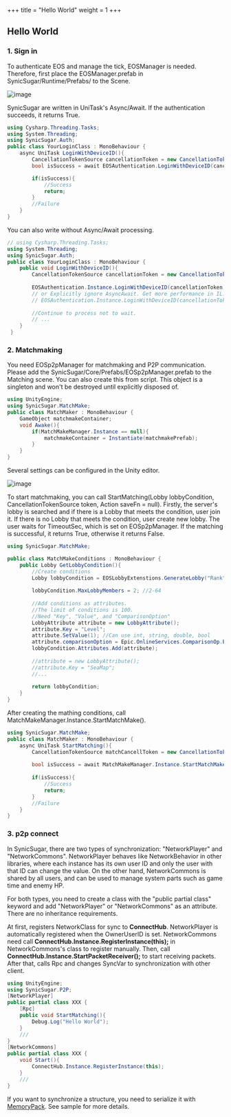 +++
title = "Hello World"
weight = 1
+++
## Hello World

### 1. Sign in

To authenticate EOS and manage the tick, EOSManager is needed. Therefore, first place the EOSManager.prefab in SynicSugar/Runtime/Prefabs/ to the Scene.

![image](https://user-images.githubusercontent.com/50002207/230759934-0d32e507-7194-4783-8b6c-c666d0685b50.png)

SynicSugar are written in UniTask's Async/Await. If the authentication succeeds, it returns True.
```cs
using Cysharp.Threading.Tasks;
using System.Threading;
using SynicSugar.Auth;
public class YourLoginClass : MonoBehaviour {
    async UniTask LoginWithDeviceID(){
        CancellationTokenSource cancellationToken = new CancellationTokenSource();
        bool isSuccess = await EOSAuthentication.LoginWithDeviceID(cancellationToken);

        if(isSuccess){
            //Success
            return;
        }
        //Failure
    }
}
```     
You can also write without Async/Await processing.
```cs
// using Cysharp.Threading.Tasks;
using System.Threading;
using SynicSugar.Auth;
public class YourLoginClass : MonoBehaviour {
    public void LoginWithDeviceID(){
        CancellationTokenSource cancellationToken = new CancellationTokenSource();
        
        EOSAuthentication.Instance.LoginWithDeviceID(cancellationToken);
        // or Explicitly ignore AsyncAwait. Get more performance in IL.
        // EOSAuthentication.Instance.LoginWithDeviceID(cancellationToken).Forget();
        
        //Continue to process not to wait.
        // ...
    }
 }
```      

### 2. Matchmaking

You need EOSp2pManager for matchmaking and P2P communication. Please add the SynicSugar/Core/Prefabs/EOSp2pManager.prefab to the Matching scene. You can also  create this from script. This object is a singleton and won't be destroyed until explicitly disposed of.

```cs
using UnityEngine;
using SynicSugar.MatchMake;
public class MatchMaker : MonoBehaviour {
    GameObject matchmakeContainer;
    void Awake(){
        if(MatchMakeManager.Instance == null){
            matchmakeContainer = Instantiate(matchmakePrefab);
        }
    }
}
```
Several settings can be configured in the Unity editor.

![image](https://user-images.githubusercontent.com/50002207/230761023-3754a4fc-46ae-4d33-8f86-9439ce1846c0.png)

To start matchmaking, you can call StartMatching(Lobby lobbyCondition, CancellationTokenSource token, Action saveFn = null). Firstly, the server's lobby is searched and if there is a Lobby that meets the condition, user join it. If there is no Lobby that meets the condition, user create new lobby. The user waits for TimeoutSec, which is set on EOSp2pManager. If the matching is successful, it returns True, otherwise it returns False.

```cs
using SynicSugar.MatchMake;

public class MatchMakeConditions : MonoBehaviour {
    public Lobby GetLobbyCondition(){
        //Create conditions
        Lobby lobbyCondition = EOSLobbyExtenstions.GenerateLobby("Rank", "ASIA");
        
        lobbyCondition.MaxLobbyMembers = 2; //2-64
        
        //Add conditions as attributes.
        //The limit of conditions is 100.
        //Need "Key", "Value", and "ComparisonOption"
        LobbyAttribute attribute = new LobbyAttribute();
        attribute.Key = "Level";
        attribute.SetValue(1); //Can use int, string, double, bool
        attribute.comparisonOption = Epic.OnlineServices.ComparisonOp.Equal; // https://dev.epicgames.com/docs/en-US/game-services/lobbies#comparison-operators
        lobbyCondition.Attributes.Add(attribute);
        
        //attribute = new LobbyAttribute();
        //attribute.Key = "SeaMap";
        //...
        
        return lobbyCondition;
    }
}
```
After creating the mathing conditions, call MatchMakeManager.Instance.StartMatchMake().

```cs
using SynicSugar.MatchMake;
public class MatchMaker : MonoBehaviour {
    async UniTask StartMatching(){
        CancellationTokenSource matchCancellToken = new CancellationTokenSource();
        
        bool isSuccess = await MatchMakeManager.Instance.StartMatchMake(matchConditions.GetLobbyCondition(), matchCancellToken);
        
        if(isSuccess){
            //Success
            return;
        }
        //Failure
    }
}
```

### 3. p2p connect

In SynicSugar, there are two types of synchronization: "NetworkPlayer" and "NetworkCommons". NetworkPlayer behaves like NetworkBehavior in other libraries, where each instance has its own user ID and only the user with that ID can change the value. On the other hand, NetworkCommons is shared by all users, and can be used to manage system parts such as game time and enemy HP.

For both types, you need to create a class with the "public partial class" keyword and add "NetworkPlayer" or "NetworkCommons" as an attribute. There are no inheritance requirements.

At first, registers NetworkClass for sync to **ConnectHub**. NetworkPlayer is automatically registered when the OwnerUserID is set. NetworkCommons need call **ConnectHub.Instance.RegisterInstance(this);** in NetworkCommons's class to register manually. Then, call **ConnectHub.Instance.StartPacketReceiver();** to start receiving packets. After that, calls Rpc and changes SyncVar to synchronization with other client.

```cs
using UnityEngine;
using SynicSugar.P2P;
[NetworkPlayer]
public partial class XXX {
    [Rpc]
    public void StartMatching(){
        Debug.Log("Hello World");
    }
    ///
}
[NetworkCommons]
public partial class XXX {
    void Start(){
        ConnectHub.Instance.RegisterInstance(this);
    }
    ///
}
```
If you want to synchronize a structure, you need to serialize it with [MemoryPack](https://github.com/Cysharp/MemoryPack). See sample for more details.